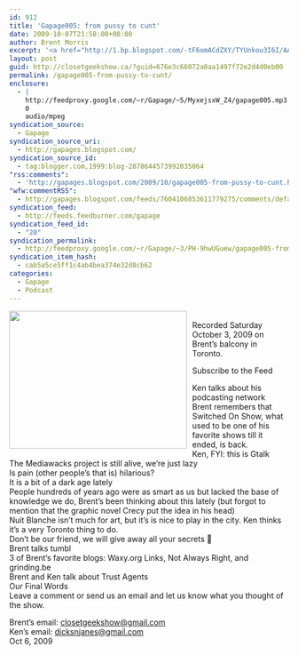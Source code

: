 ```yaml
---
id: 912
title: 'Gapage005: from pussy to cunt'
date: 2009-10-07T21:58:00+00:00
author: Brent Morris
excerpt: '<a href="http://1.bp.blogspot.com/-tF6omACdZXY/TYUnkou3I6I/AAAAAAAAAl8/eD7p7WWZDtw/s1600/Toronto.jpeg"><img alt="" border="0" src="http://1.bp.blogspot.com/-tF6omACdZXY/TYUnkou3I6I/AAAAAAAAAl8/eD7p7WWZDtw/s320/Toronto.jpeg"></a><br>Recorded Saturday October 3, 2009 on Brent&rsquo;s balcony in Toronto.<br><br>Subscribe to the Feed<br><br>Ken talks about his podcasting network<br>Brent remembers that Switched On Show, what used to be one of his favorite shows till it ended, is back.<br>Ken, FYI: this is Gtalk<br>The Mediawacks project is still alive, we&rsquo;re just lazy<br>Is pain (other people&rsquo;s that is) hilarious?<br>It is a bit of a dark age lately<br>People hundreds of years ago were as smart as us but lacked the base of knowledge we do, Brent&rsquo;s been thinking about this lately (but forgot to mention that the graphic novel Crecy put the idea in his head)<br>Nuit Blanche isn&rsquo;t much for art, but it&rsquo;s is nice to play in the city. Ken thinks it&rsquo;s a very Toronto thing to do.<br>Don&rsquo;t be our friend, we will give away all your secrets :)<br>Brent talks tumbl<br>3 of Brent&rsquo;s favorite blogs: Waxy.org Links, Not Always Right, and grinding.be<br>Brent and Ken talk about Trust Agents<br>Our Final Words<br>Leave a comment or send us an email and let us know what you thought of the show.<br><br>Brent&rsquo;s email: closetgeekshow@gmail.com<br>Ken&rsquo;s email: dicksnjanes@gmail.com<br>Oct 6, 2009<img src="http://feeds.feedburner.com/~r/Gapage/~4/PH-9hwUGuew" height="1" width="1" alt="">'
layout: post
guid: http://closetgeekshow.ca/?guid=676e3c66072a0aa1497f72e2d4d0eb00
permalink: /gapage005-from-pussy-to-cunt/
enclosure:
  - |
    http://feedproxy.google.com/~r/Gapage/~5/MyxejsxW_Z4/gapage005.mp3
    0
    audio/mpeg
syndication_source:
  - Gapage
syndication_source_uri:
  - http://gapages.blogspot.com/
syndication_source_id:
  - tag:blogger.com,1999:blog-2878644573992035064
"rss:comments":
  - 'http://gapages.blogspot.com/2009/10/gapage005-from-pussy-to-cunt.html#comment-form'
"wfw:commentRSS":
  - http://gapages.blogspot.com/feeds/7604106853611779275/comments/default
syndication_feed:
  - http://feeds.feedburner.com/gapage
syndication_feed_id:
  - "20"
syndication_permalink:
  - http://feedproxy.google.com/~r/Gapage/~3/PH-9hwUGuew/gapage005-from-pussy-to-cunt.html
syndication_item_hash:
  - cab5a5ce5ff1c4ab4bea374e32d8cb62
categories:
  - Gapage
  - Podcast
---
```

<a href="http://1.bp.blogspot.com/-tF6omACdZXY/TYUnkou3I6I/AAAAAAAAAl8/eD7p7WWZDtw/s1600/Toronto.jpeg" onblur="try {parent.deselectBloggerImageGracefully();} catch(e) {}"><img alt="" border="0" src="http://1.bp.blogspot.com/-tF6omACdZXY/TYUnkou3I6I/AAAAAAAAAl8/eD7p7WWZDtw/s320/Toronto.jpeg" id="BLOGGER_PHOTO_ID_5585914423185712034" style="cursor: hand; cursor: pointer; float: left; height: 248px; margin: 0 10px 10px 0; width: 320px;" /></a>  
Recorded Saturday October 3, 2009 on Brent’s balcony in Toronto.

Subscribe to the Feed

Ken talks about his podcasting network  
Brent remembers that Switched On Show, what used to be one of his favorite shows till it ended, is back.  
Ken, FYI: this is Gtalk  
The Mediawacks project is still alive, we’re just lazy  
Is pain (other people’s that is) hilarious?  
It is a bit of a dark age lately  
People hundreds of years ago were as smart as us but lacked the base of knowledge we do, Brent’s been thinking about this lately (but forgot to mention that the graphic novel Crecy put the idea in his head)  
Nuit Blanche isn’t much for art, but it’s is nice to play in the city. Ken thinks it’s a very Toronto thing to do.  
Don’t be our friend, we will give away all your secrets 🙂  
Brent talks tumbl  
3 of Brent’s favorite blogs: Waxy.org Links, Not Always Right, and grinding.be  
Brent and Ken talk about Trust Agents  
Our Final Words  
Leave a comment or send us an email and let us know what you thought of the show.

Brent’s email: closetgeekshow@gmail.com  
Ken’s email: dicksnjanes@gmail.com  
Oct 6, 2009<img src="http://feeds.feedburner.com/~r/Gapage/~4/PH-9hwUGuew" height="1" width="1" alt="" />